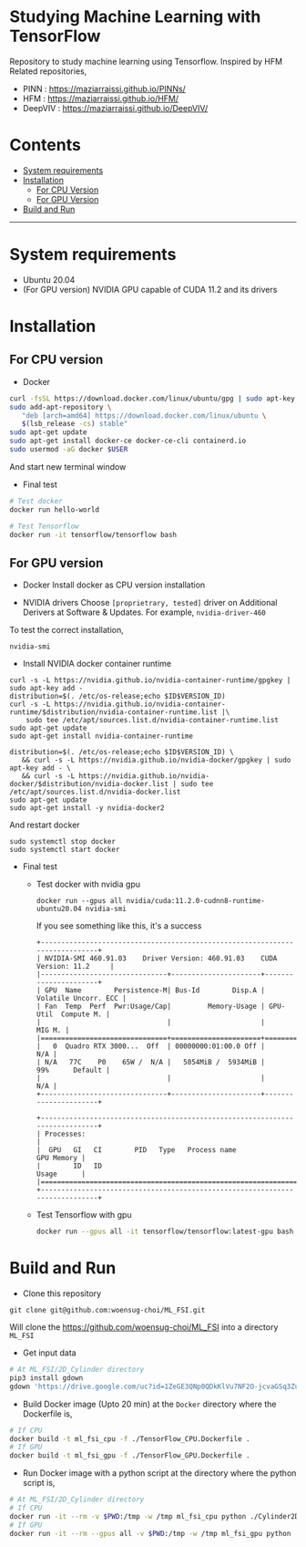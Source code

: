 # Studying Machine Learning with TensorFlow

Repository to study machine learning using Tensorflow. Inspired by HFM
Related repositories,
- PINN : https://maziarraissi.github.io/PINNs/
- HFM : https://maziarraissi.github.io/HFM/
- DeepVIV : https://maziarraissi.github.io/DeepVIV/

# Contents
<!-- TOC generated with https://github.com/ekalinin/github-markdown-toc -->
<!--
 cat fls_model_standalone.md | ./gh-md-toc -
-->

* [System requirements](#System-requirements)
* [Installation](#Installation)
  * [For CPU Version](#For-CPU-Version)
  * [For GPU Version](#For-GPU-Version)
* [Build and Run](#Build-and-Run)

***

# System requirements
- Ubuntu 20.04
- (For GPU version) NVIDIA GPU capable of CUDA 11.2 and its drivers

# Installation

## For CPU version

- Docker
```bash
curl -fsSL https://download.docker.com/linux/ubuntu/gpg | sudo apt-key add -
sudo add-apt-repository \
   "deb [arch=amd64] https://download.docker.com/linux/ubuntu \
   $(lsb_release -cs) stable"
sudo apt-get update
sudo apt-get install docker-ce docker-ce-cli containerd.io
sudo usermod -aG docker $USER
```
And start new terminal window

- Final test
```bash
# Test docker
docker run hello-world

# Test Tensorflow
docker run -it tensorflow/tensorflow bash
```

## For GPU version
- Docker
Install docker as CPU version installation

- NVIDIA drivers
Choose `[proprietrary, tested]` driver on Additional Derivers at Software & Updates.
For example, `nvidia-driver-460`

To test the correct installation,
```
nvidia-smi
```

- Install NVIDIA docker container runtime
```
curl -s -L https://nvidia.github.io/nvidia-container-runtime/gpgkey | sudo apt-key add -
distribution=$(. /etc/os-release;echo $ID$VERSION_ID)
curl -s -L https://nvidia.github.io/nvidia-container-runtime/$distribution/nvidia-container-runtime.list |\
    sudo tee /etc/apt/sources.list.d/nvidia-container-runtime.list
sudo apt-get update
sudo apt-get install nvidia-container-runtime

distribution=$(. /etc/os-release;echo $ID$VERSION_ID) \
   && curl -s -L https://nvidia.github.io/nvidia-docker/gpgkey | sudo apt-key add - \
   && curl -s -L https://nvidia.github.io/nvidia-docker/$distribution/nvidia-docker.list | sudo tee /etc/apt/sources.list.d/nvidia-docker.list
sudo apt-get update
sudo apt-get install -y nvidia-docker2

```
And restart docker
```
sudo systemctl stop docker
sudo systemctl start docker
```

- Final test
  - Test docker with nvidia gpu
    ```
    docker run --gpus all nvidia/cuda:11.2.0-cudnn8-runtime-ubuntu20.04 nvidia-smi
    ```
    If you see something like this, it's a success
    ```
    +-----------------------------------------------------------------------------+
    | NVIDIA-SMI 460.91.03    Driver Version: 460.91.03    CUDA Version: 11.2     |
    |-------------------------------+----------------------+----------------------+
    | GPU  Name        Persistence-M| Bus-Id        Disp.A | Volatile Uncorr. ECC |
    | Fan  Temp  Perf  Pwr:Usage/Cap|         Memory-Usage | GPU-Util  Compute M. |
    |                               |                      |               MIG M. |
    |===============================+======================+======================|
    |   0  Quadro RTX 3000...  Off  | 00000000:01:00.0 Off |                  N/A |
    | N/A   77C    P0    65W /  N/A |   5054MiB /  5934MiB |     99%      Default |
    |                               |                      |                  N/A |
    +-------------------------------+----------------------+----------------------+

    +-----------------------------------------------------------------------------+
    | Processes:                                                                  |
    |  GPU   GI   CI        PID   Type   Process name                  GPU Memory |
    |        ID   ID                                                   Usage      |
    |=============================================================================|
    +-----------------------------------------------------------------------------+
    ```

  - Test Tensorflow with gpu
    ```bash
    docker run --gpus all -it tensorflow/tensorflow:latest-gpu bash
    ```

# Build and Run

- Clone this repository
```
git clone git@github.com:woensug-choi/ML_FSI.git
```
Will clone the https://github.com/woensug-choi/ML_FSI into a directory `ML_FSI`

- Get input data
```bash
# At ML_FSI/2D_Cylinder directory
pip3 install gdown
gdown 'https://drive.google.com/uc?id=1ZeGE3QNp0QDkKlVu7NF2O-jcvaGSq3Zu'
```

- Build Docker image (Upto 20 min)
at the `Docker` directory where the Dockerfile is,
```bash
# If CPU
docker build -t ml_fsi_cpu -f ./TensorFlow_CPU.Dockerfile .
# If GPU
docker build -t ml_fsi_gpu -f ./TensorFlow_GPU.Dockerfile .
```

- Run Docker image with a python script
at the directory where the python script is,
```bash
# At ML_FSI/2D_Cylinder directory
# If CPU
docker run -it --rm -v $PWD:/tmp -w /tmp ml_fsi_cpu python ./Cylinder2D.py
# If GPU
docker run -it --rm --gpus all -v $PWD:/tmp -w /tmp ml_fsi_gpu python ./Cylinder2D.py
```
